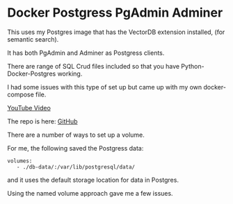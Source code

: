 # Docker Postgress PgAdmin Adminer

This uses my Postgres image that has the VectorDB extension installed, (for semantic search).

It has both PgAdmin and Adminer as Postgress clients.

There are range of SQL Crud files included so that you have Python-Docker-Postgres working.

I had some issues with this type of set up but came up with my own docker-compose file.

[YouTube Video](https://www.youtube.com/watch?v=mipRKPHwlBk&list=PLsszRSbzjyvmgwrK911sdv03peQlGirym)

The repo is here: [GitHub](https://github.com/Python-Test-Engineer/yt-docker-postgres-pgadmin-adminier-python-sql)

There are a number of ways to set up a volume.

For me, the following saved the Postgress data:

```
volumes:
   - ./db-data/:/var/lib/postgresql/data/
```

and it uses the default storage location for data in Postgres.

Using the named volume approach gave me a few issues.

<br>